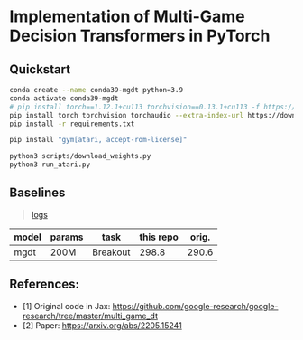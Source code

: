 # Implementation of Multi-Game Decision Transformers in PyTorch

## Quickstart
```bash
conda create --name conda39-mgdt python=3.9
conda activate conda39-mgdt
# pip install torch==1.12.1+cu113 torchvision==0.13.1+cu113 -f https://download.pytorch.org/whl/torch_stable.html
pip install torch torchvision torchaudio --extra-index-url https://download.pytorch.org/whl/cu113^C
pip install -r requirements.txt

pip install "gym[atari, accept-rom-license]"

python3 scripts/download_weights.py
python3 run_atari.py
```

## Baselines

> [logs](workdir/)

| model | params | task     | this repo | orig. |
| ----- | ------ | -------- | --------- | ----- |
| mgdt  | 200M   | Breakout | 298.8     | 290.6 |

## References:

- [1] Original code in Jax: https://github.com/google-research/google-research/tree/master/multi_game_dt
- [2] Paper: https://arxiv.org/abs/2205.15241
